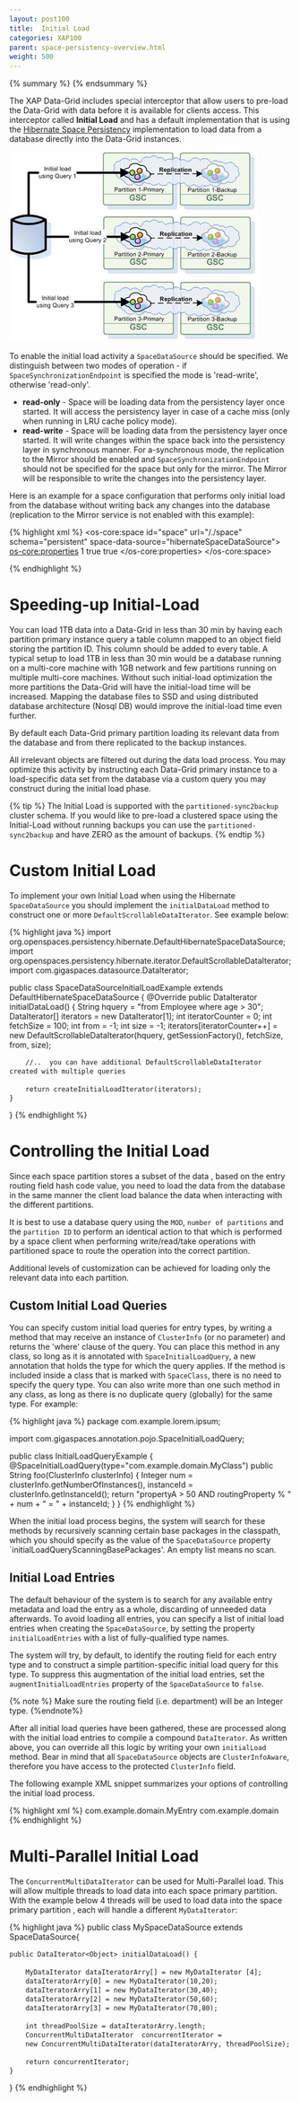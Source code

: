```yaml
---
layout: post100
title:  Initial Load
categories: XAP100
parent: space-persistency-overview.html
weight: 500
---
```



{% summary  %} {% endsummary %}



The XAP Data-Grid includes special interceptor that allow users to pre-load the Data-Grid with data before it is available for clients access. This interceptor called **Initial Load** and has a default implementation that is using the [Hibernate Space Persistency](./hibernate-space-persistency.html) implementation to load data from a database directly into the Data-Grid instances.

![eds_initial_load.jpg](/attachment_files/eds_initial_load.jpg)

To enable the initial load activity a `SpaceDataSource` should be specified. We distinguish between two modes of operation - if `SpaceSynchronizationEndpoint` is specified the mode is 'read-write', otherwise 'read-only'.

- **read-only** - Space will be loading data from the persistency layer once started. It will access the persistency layer in case of a cache miss (only when running in LRU cache policy mode).
- **read-write** - Space will be loading data from the persistency layer once started. It will write changes within the space back into the persistency layer in synchronous manner. For a-synchronous mode, the replication to the Mirror should be enabled and `SpaceSynchronizationEndpoint` should not be specified for the space but only for the mirror. The Mirror will be responsible to write the changes into the persistency layer.

Here is an example for a space configuration that performs only initial load from the database without writing back any changes into the database (replication to the Mirror service is not enabled with this example):

{% highlight xml %}
<os-core:space id="space" url="/./space" schema="persistent" space-data-source="hibernateSpaceDataSource">
    <os-core:properties>
        <props>
            <!-- Use ALL IN CACHE -->
            <prop key="space-config.engine.cache_policy">1</prop>
            <prop key="cluster-config.cache-loader.external-data-source">true</prop>
            <prop key="cluster-config.cache-loader.central-data-source">true</prop>
        </props>
    </os-core:properties>
</os-core:space>

<bean id="hibernateSpaceDataSource" class="org.openspaces.persistency.hibernate.DefaultHibernateSpaceDataSourceFactoryBean">
    <property name="sessionFactory" ref="sessionFactory"/>
</bean>
{% endhighlight %}

# Speeding-up Initial-Load

You can load 1TB data into a Data-Grid in less than 30 min by having each partition primary instance query a table column mapped to an object field storing the partition ID. This column should be added to every table. A typical setup to load 1TB in less than 30 min would be a database running on a multi-core machine with 1GB network and few partitions running on multiple multi-core machines. Without such initial-load optimization the more partitions the Data-Grid will have the initial-load time will be increased. Mapping the database files to SSD and using distributed database architecture (Nosql DB) would improve the initial-load time even further.

By default each Data-Grid primary partition loading its relevant data from the database and from there replicated to the backup instances.

All irrelevant objects are filtered out during the data load process. You may optimize this activity by instructing each Data-Grid primary instance to a load-specific data set from the database via a custom query you may construct during the initial load phase.

{% tip %}
The Initial Load is supported with the `partitioned-sync2backup` cluster schema. If you would like to pre-load a clustered space using the Initial-Load without running backups you can use the `partitioned-sync2backup` and have ZERO as the amount of backups.
{% endtip %}

# Custom Initial Load

To implement your own Initial Load when using the Hibernate `SpaceDataSource` you should implement the `initialDataLoad` method to construct one or more `DefaultScrollableDataIterator`.
See example below:

{% highlight java %}
import org.openspaces.persistency.hibernate.DefaultHibernateSpaceDataSource;
import org.openspaces.persistency.hibernate.iterator.DefaultScrollableDataIterator;
import com.gigaspaces.datasource.DataIterator;

public class SpaceDataSourceInitialLoadExample extends DefaultHibernateSpaceDataSource {
    @Override
    public DataIterator<Object> initialDataLoad() {
        String hquery = "from Employee where age > 30";
        DataIterator[] iterators = new DataIterator[1];
        int iteratorCounter = 0;
        int fetchSize = 100;
        int from = -1;
        int size = -1;
        iterators[iteratorCounter++] = new DefaultScrollableDataIterator(hquery, getSessionFactory(), fetchSize, from, size);

        //..  you can have additional DefaultScrollableDataIterator created with multiple queries

        return createInitialLoadIterator(iterators);
    }
}
{% endhighlight %}

# Controlling the Initial Load

Since each space partition stores a subset of the data , based on the entry routing field hash code value, you need to load the data from the database in the same manner the client load balance the data when interacting with the different partitions.

It is best to use a database query using the `MOD`, `number of partitions` and the `partition ID` to perform an identical action to that which is performed by a space client when performing write/read/take operations with partitioned space to route the operation into the correct partition.

Additional levels of customization can be achieved for loading only the relevant data into each partition.

## Custom Initial Load Queries

You can specify custom initial load queries for entry types, by writing a method that may receive an instance of `ClusterInfo` (or no parameter) and returns the 'where' clause of the query. You can place this method in any class, so long as it is annotated with `SpaceInitialLoadQuery`, a new annotation that holds the type for which the query applies. If the method is included inside a class that is marked with `SpaceClass`, there is no need to specify the query type. You can also write more than one such method in any class, as long as there is no duplicate query (globally) for the same type. For example:

{% highlight java %}
package com.example.lorem.ipsum;

import com.gigaspaces.annotation.pojo.SpaceInitialLoadQuery;

public class InitialLoadQueryExample {
    @SpaceInitialLoadQuery(type="com.example.domain.MyClass")
    public String foo(ClusterInfo clusterInfo) {
        Integer num = clusterInfo.getNumberOfInstances(), instanceId = clusterInfo.getInstanceId();
        return "propertyA > 50 AND routingProperty % " + num + " = " + instanceId;
    }
}
{% endhighlight %}

When the initial load process begins, the system will search for these methods by recursively scanning certain base packages in the classpath, which you should specify as the value of the `SpaceDataSource` property `initialLoadQueryScanningBasePackages'. An empty list means no scan.

## Initial Load Entries

The default behaviour of the system is to search for any available entry metadata and load the entry as a whole, discarding of unneeded data afterwards. To avoid loading all entries, you can specify a list of initial load entries when creating the `SpaceDataSource`, by setting the property `initialLoadEntries` with a list of fully-qualified type names.

The system will try, by default, to identify the routing field for each entry type and to construct a simple partition-specific initial load query for this type. To suppress this augmentation of the initial load entries, set the `augmentInitialLoadEntries` property of the `SpaceDataSource` to `false`.

{% note %}
Make sure the routing field (i.e. department) will be an Integer type.
{%endnote%}

After all initial load queries have been gathered, these are processed along with the initial load entries to compile a compound `DataIterator`. As written above, you can override all this logic by writing your own `initialLoad` method. Bear in mind that all `SpaceDataSource` objects are `ClusterInfoAware`, therefore you have access to the protected `ClusterInfo` field.

The following example XML snippet summarizes your options of controlling the initial load process.

{% highlight xml %}
<bean id="hibernateSpaceDataSource" class="org.openspaces.persistency.hibernate.DefaultHibernateSpaceDataSourceFactoryBean">
    <property name="sessionFactory" ref="sessionFactory"/>
    <property name="initialLoadEntries">
        <!-- If absent or empty, the system will search for all available entry metadata -->
        <list>
            <value>com.example.domain.MyEntry</value>
        </list>
    </property>
    <!-- switch for creating partition-specific queries for entries -->
    <property name="augmentInitialLoadEntries" value="false"/>
    <property name="initialLoadQueryScanningBasePackages">
        <!-- If absent or empty, the system will not search for initial load query methods -->
        <list>
            <value>com.example.domain</value>
        </list>
    </property>
</bean>
{% endhighlight %}

# Multi-Parallel Initial Load

The `ConcurrentMultiDataIterator` can be used for Multi-Parallel load. This will allow multiple threads to load data into each space primary partition. With the example below 4 threads will be used to load data into the space primary partition , each will handle a different `MyDataIterator`:

{% highlight java %}
public class MySpaceDataSource extends SpaceDataSource{

	public DataIterator<Object> initialDataLoad() {
		
		MyDataIterator dataIteratorArry[] = new MyDataIterator [4];
		dataIteratorArry[0] = new MyDataIterator(10,20);
		dataIteratorArry[1] = new MyDataIterator(30,40);
		dataIteratorArry[2] = new MyDataIterator(50,60);
		dataIteratorArry[3] = new MyDataIterator(70,80);
		
		int threadPoolSize = dataIteratorArry.length;
		ConcurrentMultiDataIterator  concurrentIterator = 
		new ConcurrentMultiDataIterator(dataIteratorArry, threadPoolSize);
		
		return concurrentIterator;
	}
}
{% endhighlight %}

